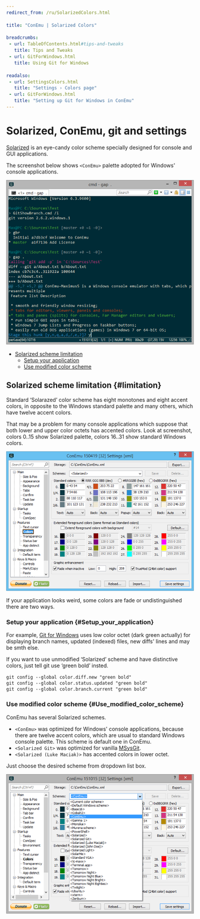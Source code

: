 ```yaml
---
redirect_from: /ru/SolarizedColors.html

title: "ConEmu | Solarized Colors"

breadcrumbs:
 - url: TableOfContents.html#tips-and-tweaks
   title: Tips and Tweaks
 - url: GitForWindows.html
   title: Using Git for Windows

readalso:
 - url: SettingsColors.html
   title: "Settings › Colors page"
 - url: GitForWindows.html
   title: "Setting up Git for Windows in ConEmu"
---
```


# Solarized, ConEmu, git and settings

[Solarized](http://ethanschoonover.com/solarized) is an eye-candy color scheme
specially designed for console and GUI applications.

The screenshot below shows `<ConEmu>` palette adopted for Windows' console applications.

![ConEmu: Solarized Git](/img/SolarizedGit.png)

* [Solarized scheme limitation](#limitation)
  * [Setup your application](#Setup_your_application)
  * [Use modified color scheme](#Use_modified_color_scheme)



## Solarized scheme limitation  {#limitation}

Standard ‘Solarazed’ color scheme has eight monotones and eight accent colors,
in opposite to the Windows standard palette and many others,
which have twelve accent colors.

That may be a problem for many console applications which suppose that
both lower and upper color octets has accented colors. Look at screenshot,
colors 0..15 show Solarized palette, colors 16..31 show standard Windows colors.

![ConEmu: Settings' Colors](/img/Settings-Colors.png)

If your application looks weird, some colors are fade or undistinguished there are two ways.



### Setup your application  {#Setup_your_application}

For example, [Git for Windows](GitForWindows.html) uses low color octet
(dark green actually) for displaying branch names, updated (indexed) files,
new diffs' lines and may be smth else.

If you want to use unmodified ‘Solarized’ scheme and have distinctive colors,
just tell git use ‘green bold’ insted.

~~~
git config --global color.diff.new "green bold"
git config --global color.status.updated "green bold"
git config --global color.branch.current "green bold"
~~~



### Use modified color scheme  {#Use_modified_color_scheme}

ConEmu has several Solarized schemes.

* `<ConEmu>` was optimized for Windows' console applications, because there are
  twelve accent colors, which are usual to standard Windows console palette.
  This scheme is default one in ConEmu.
* `<Solarized Git>` was optimized for vanilla [MSysGit](http://msysgit.github.io/).
* `<Solarized (Luke Maciak)>` has accented colors in lower octet.

Just choose the desired scheme from dropdown list box.

![ConEmu: Settings' Colors](/img/Settings-Colors2.png)
